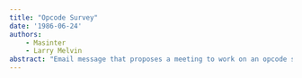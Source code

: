 ```yaml
---
title: "Opcode Survey"
date: '1986-06-24'
authors: 
    - Masinter
    - Larry Melvin
abstract: "Email message that proposes a meeting to work on an opcode survey, and includes a table of opcodes implemented in microcode broken down by machine type."
---
```


